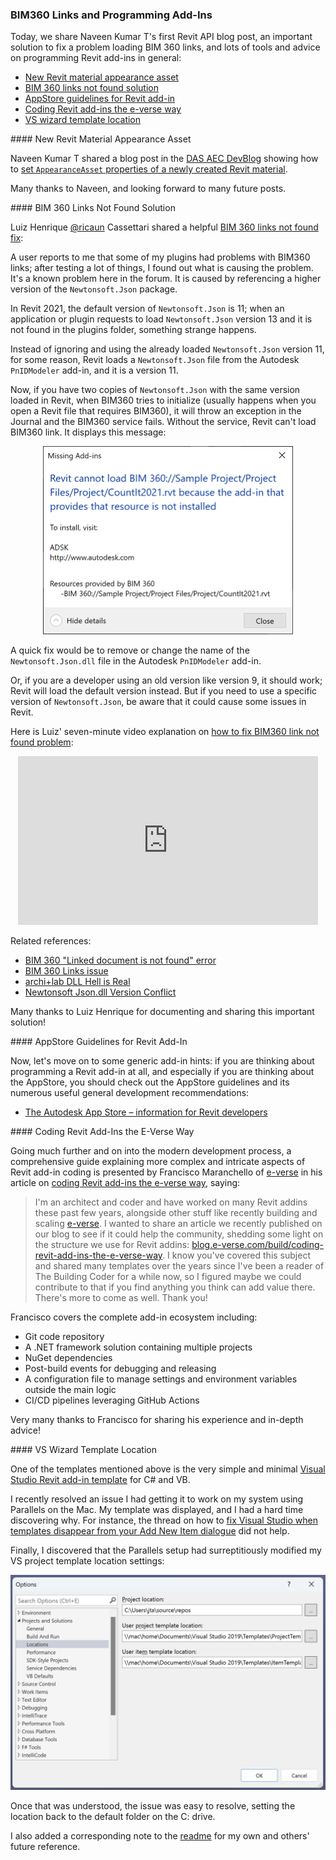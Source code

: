 <head>
<meta http-equiv="Content-Type" content="text/html; charset=utf-8">
<link rel="stylesheet" type="text/css" href="bc.css">
<script src="https://cdn.rawgit.com/google/code-prettify/master/loader/run_prettify.js" type="text/javascript"></script>
</head>

<!---

- Setting AppearanceAsset properties of newly created Revit Material
  https://adndevblog.typepad.com/aec/2022/10/setting-appearanceasset-properties-of-newly-created-revit-material.html

- BIM 360 Links Not Found - Fix
  https://forums.autodesk.com/t5/revit-api-forum/bim-360-links-not-found-fix/td-p/11463147

- programming an add-in?
  thinking about the AppStore?
  check out the AppStore guidelines and many useful general development recommendations
  [The Autodesk App Store &ndash; information for Revit developers](https://www.autodesk.com/developer-network/app-store/revit)

- vs templates
  did not help: https://kwilson.io/blog/fix-visual-studio-when-templates-disappear-from-your-add-new-item-dialogue/
  a/img/vs_2019_project_template_location.png
  https://github.com/jeremytammik/VisualStudioRevitAddinWizard/releases/tag/2023.0.0.0
  added note to readme

- Coding Revit add-ins: the e-verse way
  https://blog.e-verse.com/build/coding-revit-add-ins-the-e-verse-way
  > Hi Jeremy! Nice to "meet" you. I'm an architect/coder and have worked on many Revit addins these past few years, alongside other stuff like recently building and scaling e-verse (https://e-verse.com/). I wanted to share an article we recently published on our blog to see if it could help the community, shedding some light on the structure we use for Revit addins: https://blog.e-verse.com/build/coding-revit-add-ins-the-e-verse-way. I know you've covered this subject and shared many templates over the years since I've been a reader of The Building Coder for a while now, so I figured maybe we could contribute to that if you find anything you think can add value there. There's more to come as well. Thank you!
  linkedin conversation with Francisco Maranchello, COO at e-verse, Cordoba, Córdoba, Argentina

 twitter:

Solution for BIM 360 links not found, AppStore guidelines and coding Revit add-ins the e-verse way in the #RevitAPI @AutodeskForge @AutodeskRevit #bim #DynamoBim #ForgeDevCon https://autode.sk/addintips

An important solution to fix a problem loading BIM 360 links and lots of advice on programming Revit add-ins in general
&ndash; New Revit material appearance asset
&ndash; BIM 360 links not found solution
&ndash; AppStore guidelines for Revit add-in
&ndash; Coding Revit add-ins the e-verse way
&ndash; VS wizard template location...

linkedin:

Solution for BIM 360 links not found, AppStore guidelines and coding Revit add-ins the e-verse way in the #RevitAPI

https://autode.sk/addintips

An important solution to fix a problem loading BIM 360 links and lots of advice on programming Revit add-ins in general:

- New Revit material appearance asset
- BIM 360 links not found solution
- AppStore guidelines for Revit add-in
- Coding Revit add-ins the e-verse way
- VS wizard template location...

#bim #DynamoBim #ForgeDevCon #Revit #API #IFC #SDK #AI #VisualStudio #Autodesk #AEC #adsk

the [Revit API discussion forum](http://forums.autodesk.com/t5/revit-api-forum/bd-p/160) thread

<center>
<img src="img/" alt="" title="" width="600" height=""/>
<p style="font-size: 80%; font-style:italic"></p>
</center>

<pre class="code">
</pre>

-->

### BIM360 Links and Programming Add-Ins

Today, we share Naveen Kumar T's first Revit API blog post, an important solution to fix a problem loading BIM 360 links, and lots of tools and advice on programming Revit add-ins in general:

- [New Revit material appearance asset](#2)
- [BIM 360 links not found solution](#3)
- [AppStore guidelines for Revit add-in](#4)
- [Coding Revit add-ins the e-verse way](#5)
- [VS wizard template location](#6)

####<a name="2"></a> New Revit Material Appearance Asset

Naveen Kumar T shared a blog post in
the [DAS AEC DevBlog](https://adndevblog.typepad.com/aec) showing
how to [set `AppearanceAsset` properties of a newly created Revit material](https://adndevblog.typepad.com/aec/2022/10/setting-appearanceasset-properties-of-newly-created-revit-material.html).

Many thanks to Naveen, and looking forward to many future posts.

####<a name="3"></a> BIM 360 Links Not Found Solution 

Luiz Henrique [@ricaun](https://github.com/ricaun) Cassettari shared a helpful 
[BIM 360 links not found fix](https://forums.autodesk.com/t5/revit-api-forum/bim-360-links-not-found-fix/td-p/11463147):

A user reports to me that some of my plugins had problems with BIM360 links; after testing a lot of things, I found out what is causing the problem. It's a known problem here in the forum. It is caused by referencing a higher version of the `Newtonsoft.Json` package.

In Revit 2021, the default version of `Newtonsoft.Json` is 11; when an application or plugin requests to load `Newtonsoft.Json` version 13 and it is not found in the plugins folder, something strange happens.

Instead of ignoring and using the already loaded `Newtonsoft.Json` version 11, for some reason, Revit loads a `Newtonsoft.Json` file from the Autodesk `PnIDModeler` add-in, and it is a version 11.

Now, if you have two copies of `Newtonsoft.Json` with the same version loaded in Revit, when BIM360 tries to initialize (usually happens when you open a Revit file that requires BIM360), it will throw an exception in the Journal and the BIM360 service fails. Without the service, Revit can't load BIM360 link. It displays this message:

<center>
<img src="img/ricaun_bim360_link_cannot_load.png" alt="Cannot load BIM360 link" title="Cannot load BIM360 link" width="400"/> <!-- 802 x 603 -->
</center>

A quick fix would be to remove or change the name of the `Newtonsoft.Json.dll` file in the Autodesk `PnIDModeler` add-in.

Or, if you are a developer using an old version like version 9, it should work; Revit will load the default version instead. But if you need to use a specific version of `Newtonsoft.Json`, be aware that it could cause some issues in Revit.

Here is Luiz' seven-minute video explanation 
on [how to fix BIM360 link not found problem](https://youtu.be/gNnZZjbBVlU):

<center>
<iframe width="480" height="270" src="https://www.youtube.com/embed/gNnZZjbBVlU" title="YouTube video player" frameborder="0" allow="accelerometer; autoplay; clipboard-write; encrypted-media; gyroscope; picture-in-picture" allowfullscreen></iframe>
</center>

Related references:

- [BIM 360 "Linked document is not found" error](https://forums.autodesk.com/t5/revit-api-forum/bim-360-quot-linked-document-is-not-found-quot-error/m-p/10638072)
- [BIM 360 Links issue](https://forums.autodesk.com/t5/revit-api-forum/bim-360-links-issue/m-p/10536461)
- [archi+lab DLL Hell is Real](https://archi-lab.net/dll-hell-is-real/)
- [Newtonsoft Json.dll Version Conflict](https://thebuildingcoder.typepad.com/blog/2022/02/getting-started-once-again.html#6)

Many thanks to Luiz Henrique for documenting and sharing this important solution!

####<a name="4"></a> AppStore Guidelines for Revit Add-In

Now, let's move on to some generic add-in hints:
if you are thinking about programming a Revit add-in at all, and especially if you are thinking about the AppStore, you should check out the AppStore guidelines and its numerous useful general development recommendations:

- [The Autodesk App Store &ndash; information for Revit developers](https://www.autodesk.com/developer-network/app-store/revit)

####<a name="5"></a> Coding Revit Add-Ins the E-Verse Way

Going much further and on into the modern development process, a comprehensive guide explaining more complex and intricate aspects of Revit add-in coding is presented by
Francisco Maranchello of [e-verse](https://e-verse.com) in his article
on [coding Revit add-ins the e-verse way](https://blog.e-verse.com/build/coding-revit-add-ins-the-e-verse-way), saying:

> I'm an architect and coder and have worked on many Revit addins these past few years, alongside other stuff like recently building and scaling [e-verse](https://e-verse.com/).
I wanted to share an article we recently published on our blog to see if it could help the community, shedding some light on the structure we use for Revit addins:
[blog.e-verse.com/build/coding-revit-add-ins-the-e-verse-way](https://blog.e-verse.com/build/coding-revit-add-ins-the-e-verse-way).
I know you've covered this subject and shared many templates over the years since I've been a reader of The Building Coder for a while now, so I figured maybe we could contribute to that if you find anything you think can add value there.
There's more to come as well.
Thank you!

Francisco covers the complete add-in ecosystem including:

- Git code repository
- A .NET framework solution containing multiple projects
- NuGet dependencies
- Post-build events for debugging and releasing 
- A configuration file to manage settings and environment variables outside the main logic
- CI/CD pipelines leveraging GitHub Actions

Very many thanks to Francisco for sharing his experience and in-depth advice!

####<a name="6"></a> VS Wizard Template Location

One of the templates mentioned above is the very simple and minimal
[Visual Studio Revit add-in template](https://github.com/jeremytammik/VisualStudioRevitAddinWizard) for
C# and VB.

I recently resolved an issue I had getting it to work on my system using Parallels on the Mac.
My template was displayed, and I had a hard time discovering why.
For instance, the thread
on how to [fix Visual Studio when templates disappear from your Add New Item dialogue](https://kwilson.io/blog/fix-visual-studio-when-templates-disappear-from-your-add-new-item-dialogue) did
not help.

Finally, I discovered that the Parallels setup had surreptitiously modified my VS project template location settings:

<center>
<img src="img/vs_2019_project_template_location.png" alt="Visual Studio project template location" title="Visual Studio project template location" width="600"/> <!-- 1276 x 870 -->
</center>

Once that was understood, the issue was easy to resolve, setting the location back to the default folder on the C: drive.

I also added a corresponding note to the [readme](https://github.com/jeremytammik/VisualStudioRevitAddinWizard#user-project-template-location) for
my own and others' future reference.

